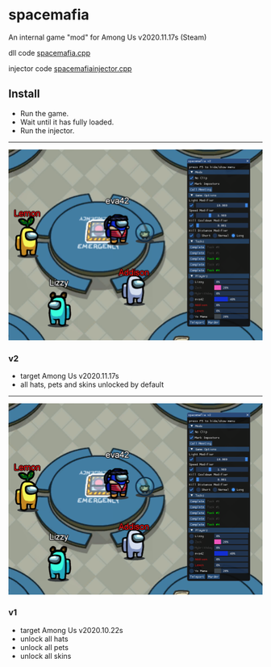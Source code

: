 # spacemafia

An internal game "mod" for Among Us v2020.11.17s (Steam)

dll code [spacemafia.cpp](src/spacemafia.cpp)

injector code [spacemafiainjector.cpp](injector/spacemafiainjector.cpp)

## Install

- Run the game.
- Wait until it has fully loaded.
- Run the injector.

---

![spacemafia2](spacemafia.png)

### v2

- target Among Us v2020.11.17s
- all hats, pets and skins unlocked by default

---

![spacemafia1](https://github.com/BryanNoller/spacemafia/blob/9b2e74eee5a9db511f137daf986a12c35aea452f/spacemafia.png)

### v1

- target Among Us v2020.10.22s
- unlock all hats
- unlock all pets
- unlock all skins
